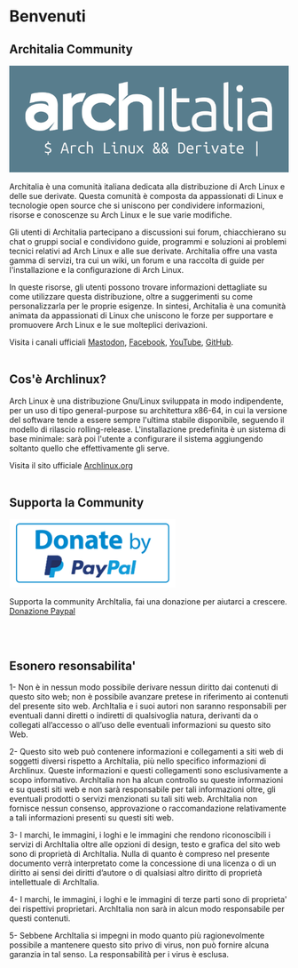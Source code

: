 
# Benvenuti

## Architalia Community



![image](images/logo/logo2.png)

Architalia è una comunità italiana dedicata alla distribuzione di Arch Linux e delle sue derivate. Questa comunità è composta da appassionati di Linux e tecnologie open source che si uniscono per condividere informazioni, risorse e conoscenze su Arch Linux e le sue varie modifiche. 

Gli utenti di Architalia partecipano a discussioni sui forum, chiacchierano su chat o gruppi social e condividono guide, programmi e soluzioni ai problemi tecnici relativi ad Arch Linux e alle sue derivate. Architalia offre una vasta gamma di servizi, tra cui un wiki, un forum e una raccolta di guide per l'installazione e la configurazione di Arch Linux. 

In queste risorse, gli utenti possono trovare informazioni dettagliate su come utilizzare questa distribuzione, oltre a suggerimenti su come personalizzarla per le proprie esigenze. In sintesi, Architalia è una comunità animata da appassionati di Linux che uniscono le forze per supportare e promuovere Arch Linux e le sue molteplici derivazioni.

Visita i canali ufficiali <a rel="me" href="https://mastodon.social/@architalia">Mastodon</a>, [Facebook](https://www.facebook.com/groups/architalia), [YouTube](https://www.youtube.com/@ArchItalia), [GitHub](https://github.com/ArchItalia).
<br><br>

## Cos'è Archlinux?


Arch Linux è una distribuzione Gnu/Linux sviluppata in modo indipendente, per un uso di tipo general-purpose su architettura x86-64, in cui la versione del software tende a essere sempre l'ultima stabile disponibile, seguendo il modello di rilascio rolling-release. L'installazione predefinita è un sistema di base minimale: sarà poi l'utente a configurare il sistema aggiungendo soltanto quello che effettivamente gli serve. 

Visita il sito ufficiale [Archlinux.org](https://archlinux.org)
<br><br>

## Supporta la Community

![iso](images/pp.png)

Supporta la community ArchItalia, fai una donazione per aiutarci a crescere.
[Donazione Paypal](https://www.paypal.com/donate/?hosted_button_id=3C4YAF9NXMEWL)

<br><br>

## Esonero resonsabilita'

1- Non è in nessun modo possibile derivare nessun diritto dai contenuti di questo sito web; non è possibile avanzare pretese in riferimento ai contenuti del presente sito web. ArchItalia e i suoi autori non saranno responsabili per eventuali danni diretti o indiretti di qualsivoglia natura, derivanti da o collegati all’accesso o all’uso delle eventuali informazioni su questo sito Web.

2- Questo sito web può contenere informazioni e collegamenti a siti web di soggetti diversi rispetto a ArchItalia, più nello specifico informazioni di Archlinux. Queste informazioni e questi collegamenti sono esclusivamente a scopo informativo. ArchItalia non ha alcun controllo su queste informazioni e su questi siti web e non sarà responsabile per tali informazioni oltre, gli eventuali prodotti o servizi menzionati su tali siti web. ArchItalia non fornisce nessun consenso, approvazione o raccomandazione relativamente a tali informazioni presenti su questi siti web.

3- I marchi, le immagini, i loghi e le immagini che rendono riconoscibili i servizi di ArchItalia oltre alle opzioni di design, testo e grafica del sito web sono di proprietà di ArchItalia. Nulla di quanto è compreso nel presente documento verrà interpretato come la concessione di una licenza o di un diritto ai sensi dei diritti d’autore o di qualsiasi altro diritto di proprietà intellettuale di ArchItalia.

4- I marchi, le immagini, i loghi e le immagini di terze parti sono di proprieta' dei rispettivi proprietari. ArchItalia non sarà in alcun modo responsabile per questi contenuti.

5- Sebbene ArchItalia si impegni in modo quanto più ragionevolmente possibile a mantenere questo sito privo di virus, non può fornire alcuna garanzia in tal senso. La responsabilità per i virus è esclusa.
